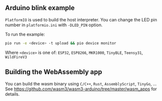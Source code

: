## Arduino blink example

`PlatformIO` is used to build the host interpreter.
You can change the LED pin number in `platformio.ini` with `-DLED_PIN` option.

To run the example:
```sh
pio run -e <device> -t upload && pio device monitor
```
Where `<device>` is one of:
`ESP32`, `ESP8266`, `MKR1000`, `TinyBLE`, `Teensy31`, `WildFireV3`

## Building the WebAssembly app

You can build the wasm binary using `C/C++`, `Rust`, `AssemblyScript`, `TinyGo`, ...
See https://github.com/wasm3/wasm3-arduino/tree/master/wasm_apps for details.
